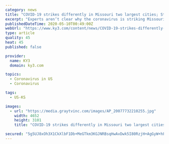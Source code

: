 ```yaml
---
category: news
title: "COVID-19 strikes differently in Missouri two largest cities; St. Louis outpaces Kansas City"
excerpt: "Experts aren’t clear why the coronavirus is striking Missouri's two largest metropolitan areas so differently."
publishedDateTime: 2020-05-10T00:49:00Z
webUrl: "https://www.ky3.com/content/news/COVID-19-strikes-differently-in-Missouri-two-largest-cities-St-Louis-outpaces-Kansas-City-570345541.html"
type: article
quality: 45
heat: 45
published: false

provider:
  name: KY3
  domain: ky3.com

topics:
  - Coronavirus in US
  - Coronavirus

tags:
  - US-KS

images:
  - url: "https://media.graytvinc.com/images/AP_20077732210255.jpg"
    width: 4652
    height: 3101
    title: "COVID-19 strikes differently in Missouri two largest cities; St. Louis outpaces Kansas City"

secured: "5g5UJ8xOh3X1CkXlbF1Db+MeGTkm3KGJNRBsqHwAvDwk5I80RzjH+AgGyW+hFQ1QjBIut7xY2NMtZtxkNJHOwz74hDc9lIe+Y5L2izMfSe0aqHmdgleAGgEl5QXypI253XTpeqtLMQgQc6kb13gOnSWjuBjSWYCNhX3rvmsRd2HKSVyTW18AsuivCmIq+AOSe9mFYWi+hoJZEQl8plz3+PSMsWy38d7xbWaVLJaER/LOsIpGiljSfg7kvBdTG0p1SPrbVl0KCGWIWunBNpl3Y4Bwl3JrGyuzI/vPpdnd6CylGB4cQhZPfFw9yJFOKZAt8I7hkktVI/5B8Jr3gG+Qe8qbvfgD/V/mf1F33FR9bCbXrGEGgZBLOIhHnU68SFWeXtY9VBd42Q9zFmtDEbOom7TwrUOCjVK1WKV5e/Bur4R041FK+YkpZ56WnankQdTNnfAm+J19K+QDha7zEuD+jfsryJ1qrfOiVbTiTBaSm9k=;FQ9MRdZbi13K4IUnZMgHLg=="
---
```


